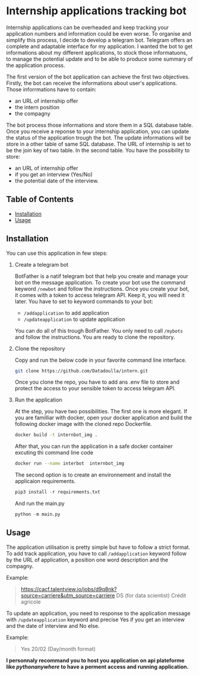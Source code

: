 # Internship applications tracking bot

Internship applications can be overheaded and keep tracking your application numbers and information could be even worse. To organise and simplify this process, I decide to develop a telegram bot. Telegram offers an complete and adaptable interface for my application.
I wanted the bot to get informations about my different applications, to stock those informatuons, to manage the potential update and to be able to produce some summary of the application process.

The first version of the bot application can achieve the first two objectives. 
Firstly, the bot can receive the informations about user's applications. Those inforrmations have to contain:
- an URL of internship offer
- the intern position
- the compagny

The bot process those informations and store them in a SQL database table. 
Once you receive a reponse to your internship application, you can update the status of the application trough the bot. The update informations will be store in a other table of same SQL database. The URL of internship is set to be the join key of two table. In the second table. You have the possibility to store:
- an URL of internship offer
- if you get an interview (Yes/No)
- the potential date of the interview.

## Table of Contents

- [Installation](#installation)
- [Usage](#usage)
<!---
- [Contributing](#contributing)
- [License](#license)
--->
## Installation

You can use this application in few steps:
1. Create a telegram bot

    BotFather is a natif telegram bot that help you create and manage your bot on the message application.
    To create your bot use the command keyword `/newbot` and follow the instructions. Once you create your bot, it comes with a token to access telegram API. Keep it, you will need it later.
    You have to set to keyword commands to your bot:
    - `/addapplication` to add application
    - `/updateapplication` to update application

    You can do all of this trough BotFather. You only need to call `/mybots` and follow the instructions. You are ready to clone the repository.

2. Clone the repository

    Copy and run the below code in your favorite command line interface.
    ```bash
    git clone https://github.com/Datadoulla/intern.git
    ```
    Once you clone the repo, you have to add ans .env file to store and protect the access to your sensible token to access telegram API.

3. Run the application

    At the step, you have two possibilities. The first one is more elegant. If you are familliar with docker, open your docker application and build the following docker image with the cloned repo Dockerfile.
    ```bash
    docker build -t internbot_img . 
    ```
    After that, you can run the application in a safe docker container excuting thi command line code
    ```bash
    docker run --name interbot  internbot_img
    ```

    The second option is to create an environnement and install the applicaion requirements.
    ```python
    pip3 install -r requirements.txt
    ```
    And run the main.py

    ```python
    python -m main.py
    ```

## Usage

The application utilisation is pretty simple but have to follow a strict format. To add track application, you have to call `/addapplication` keyword follow by the URL of application, a position one word description and the compagny.

Example:
> https://cacf.talentview.io/jobs/d9q8nk?source=carriere&utm_source=carriere DS (for data scientist) Crédit agricole

To update an application, you need to response to the application message with `/updateapplication` keyword and precise Yes if you get an interview and the date of interview and No else.

Example:
> Yes 20/02 (Day/month format)

**I personnaly recommand you to host you application on api plateforme like *pythonanywhere* to have a perment access and running application.**

<!---
## Contributing

Guidelines for contributing to the project and how to submit pull requests.

## License

Information about the project's license and any relevant terms.
--->